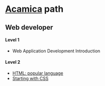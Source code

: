 <h1><a href="https://www.acamica.com/">Acamica</a> path</h1>

<h2>Web developer</h2>

<h4>Level 1</h4>
<ul>
  <li>Web Application Development Introduction</li>
</ul>


<h4>Level 2</h4>
<ul>
	<li><a href="https://www.evernote.com/l/AT68xLIcljFDR6J_hsiSvfYRrSn8Plg1U1c">HTML: popular language</a></li>
	<li><a href="https://www.evernote.com/l/AT6NsNp9uTVMf56BQxrJG21mKpH1AIlaA88" target="_blank">Starting with CSS</a></li>
</ul>

